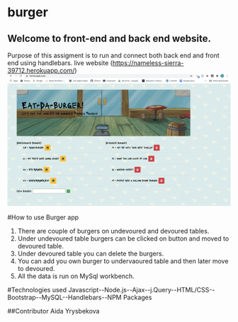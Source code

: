 # burger
## Welcome to front-end and back end website.
Purpose of this assigment is to run and connect both back end and front end using handlebars.
live website (https://nameless-sierra-39712.herokuapp.com/)
![Alt text](screenshot.png)

#How to use Burger app
1. There are couple of burgers on undevoured and devoured tables.
2. Under undevoured table burgers can be clicked on button and moved to devoured table.
3. Under devoured table you can delete the burgers.
4. You can add you own burger to undervaoured table and then later move to devoured.
5. All the data is run on MySql workbench.

#Technologies used
Javascript--Node.js--Ajax--j.Query--HTML/CSS--Bootstrap--MySQL--Handlebars--NPM Packages

##Contributor
Aida Yrysbekova

